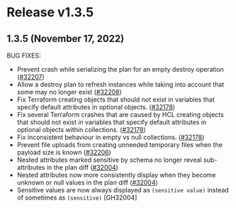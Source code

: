 # Release v1.3.5
## 1.3.5 (November 17, 2022)

BUG FIXES:

* Prevent crash while serializing the plan for an empty destroy operation ([#32207](https://github.com/hashicorp/terraform/issues/32207))
* Allow a destroy plan to refresh instances while taking into account that some may no longer exist ([#32208](https://github.com/hashicorp/terraform/issues/32208))
* Fix Terraform creating objects that should not exist in variables that specify default attributes in optional objects. ([#32178](https://github.com/hashicorp/terraform/issues/32178))
* Fix several Terraform crashes that are caused by HCL creating objects that should not exist in variables that specify default attributes in optional objects within collections. ([#32178](https://github.com/hashicorp/terraform/issues/32178))
* Fix inconsistent behaviour in empty vs null collections. ([#32178](https://github.com/hashicorp/terraform/issues/32178))
* Prevent file uploads from creating unneeded temporary files when the payload size is known ([#32206](https://github.com/hashicorp/terraform/issues/32206))
* Nested attributes marked sensitive by schema no longer reveal sub-attributes in the plan diff ([#32004](https://github.com/hashicorp/terraform/issues/32004))
* Nested attributes now more consistently display when they become unknown or null values in the plan diff ([#32004](https://github.com/hashicorp/terraform/issues/32004))
* Sensitive values are now always displayed as `(sensitive value)` instead of sometimes as `(sensitive)` [GH32004]


